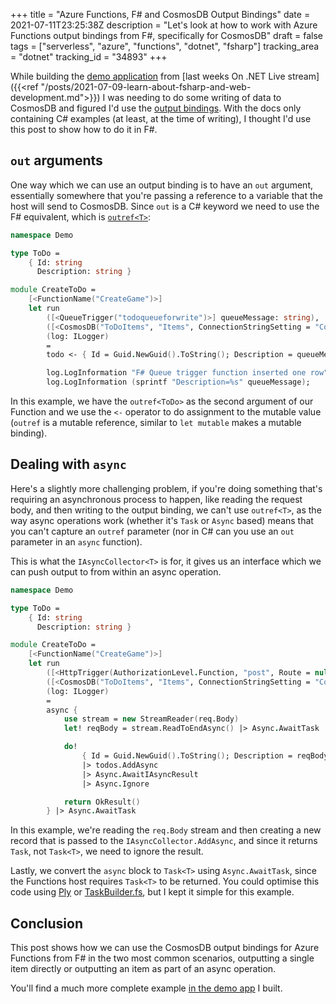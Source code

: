 +++
title = "Azure Functions, F# and CosmosDB Output Bindings"
date = 2021-07-11T23:25:38Z
description = "Let's look at how to work with Azure Functions output bindings from F#, specifically for CosmosDB"
draft = false
tags = ["serverless", "azure", "functions", "dotnet", "fsharp"]
tracking_area = "dotnet"
tracking_id = "34893"
+++

While building the [demo application](https://github.com/aaronpowell/ondotnet-fsharp-complete) from [last weeks On .NET Live stream]({{<ref "/posts/2021-07-09-learn-about-fsharp-and-web-development.md">}}) I was needing to do some writing of data to CosmosDB and figured I'd use the [output bindings](https://docs.microsoft.com/azure/azure-functions/functions-bindings-cosmosdb-v2-output?tabs=csharp&{{<cda>}}). With the docs only containing C# examples (at least, at the time of writing), I thought I'd use this post to show how to do it in F#.

## `out` arguments

One way which we can use an output binding is to have an `out` argument, essentially somewhere that you're passing a reference to a variable that the host will send to CosmosDB. Since `out` is a C# keyword we need to use the F# equivalent, which is [`outref<T>`](https://docs.microsoft.com/dotnet/fsharp/language-reference/parameters-and-arguments?{{<cda>}}#passing-by-reference):

```fsharp
namespace Demo

type ToDo =
    { Id: string
      Description: string }

module CreateToDo =
    [<FunctionName("CreateGame")>]
    let run
        ([<QueueTrigger("todoqueueforwrite")>] queueMessage: string),
        ([<CosmosDB("ToDoItems", "Items", ConnectionStringSetting = "CosmosConnection")>] todo: outref<ToDo>)
        (log: ILogger)
        =
        todo <- { Id = Guid.NewGuid().ToString(); Description = queueMessage }

        log.LogInformation "F# Queue trigger function inserted one row"
        log.LogInformation (sprintf "Description=%s" queueMessage);
```

In this example, we have the `outref<ToDo>` as the second argument of our Function and we use the `<-` operator to do assignment to the mutable value (`outref` is a mutable reference, similar to `let mutable` makes a mutable binding).

## Dealing with `async`

Here's a slightly more challenging problem, if you're doing something that's requiring an asynchronous process to happen, like reading the request body, and then writing to the output binding, we can't use `outref<T>`, as the way async operations work (whether it's `Task` or `Async` based) means that you can't capture an `outref` parameter (nor in C# can you use an `out` parameter in an `async` function).

This is what the `IAsyncCollector<T>` is for, it gives us an interface which we can push output to from within an async operation.

```fsharp
namespace Demo

type ToDo =
    { Id: string
      Description: string }

module CreateToDo =
    [<FunctionName("CreateGame")>]
    let run
        ([<HttpTrigger(AuthorizationLevel.Function, "post", Route = null)>] req: HttpRequest)
        ([<CosmosDB("ToDoItems", "Items", ConnectionStringSetting = "CosmosConnection")>] todos: IAsyncCollector<ToDo>)
        (log: ILogger)
        =
        async {
            use stream = new StreamReader(req.Body)
            let! reqBody = stream.ReadToEndAsync() |> Async.AwaitTask

            do!
                { Id = Guid.NewGuid().ToString(); Description = reqBody }
                |> todos.AddAsync
                |> Async.AwaitIAsyncResult
                |> Async.Ignore

            return OkResult()
        } |> Async.AwaitTask
```

In this example, we're reading the `req.Body` stream and then creating a new record that is passed to the `IAsyncCollector.AddAsync`, and since it returns `Task`, not `Task<T>`, we need to ignore the result.

Lastly, we convert the `async` block to `Task<T>` using `Async.AwaitTask`, since the Functions host requires `Task<T>` to be returned. You could optimise this code using [Ply](https://github.com/crowded/ply) or [TaskBuilder.fs](https://github.com/rspeele/TaskBuilder.fs), but I kept it simple for this example.

## Conclusion

This post shows how we can use the CosmosDB output bindings for Azure Functions from F# in the two most common scenarios, outputting a single item directly or outputting an item as part of an async operation.

You'll find a much more complete example [in the demo app](https://github.com/aaronpowell/ondotnet-fsharp-complete) I built.
